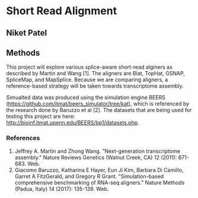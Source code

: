 # Short Read Alignment

## Niket Patel

## Methods
This project will explore various splice-aware short-read alginers as described by Martin and Wang [1]. The aligners are Blat, TopHat, GSNAP, SpliceMap,
and MapSplice. Because we are comparing aligners, a reference-based strategy will be taken towards transcriptome assembly. 

Simualted data was produced using the simulation engine BEERS (https://github.com/itmat/beers_simulator/tree/kat), which is referenced by the research done by Baruzzo et al [2]. The datasets that are being used for testing this project are here: http://bioinf.itmat.upenn.edu/BEERS/bp1/datasets.php. 



### References
1. Jeffrey A. Martin and Zhong Wang. "Next-generation transcriptome assembly." Nature Reviews Genetics (Walnut Creek, CA) 12 (2011): 671-683. Web.
2. Giacomo Baruzzo, Katharina E Hayer, Eun Ji Kim, Barbara Di Camillo, Garret A FitzGerald, and Gregory R Grant. "Simulation-based comprehensive benchmarking of RNA-seq aligners." Nature Methods (Padua, Italy) 14 (2017): 135-139. Web.
